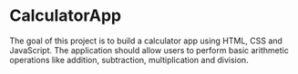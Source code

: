 # CalculatorApp
The goal of this project is to build a calculator app using HTML, CSS and JavaScript. The application should allow users to perform basic arithmetic operations like addition, subtraction, multiplication and division.
